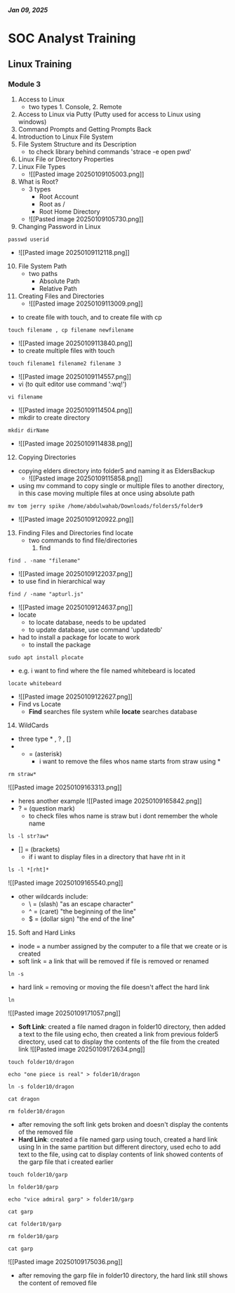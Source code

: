 ##### Jan 09, 2025
# SOC Analyst Training
## Linux Training

### Module 3
1. Access to Linux
	- two types 1. Console, 2. Remote
2. Access to Linux via Putty (Putty used for access to Linux using windows)
3. Command Prompts and Getting Prompts Back
4. Introduction to Linux File System
5. File System Structure and its Description
	- to check library behind commands 'strace -e open pwd'
6. Linux File or Directory Properties
7. Linux File Types
	- ![[Pasted image 20250109105003.png]]
8. What is Root?
	- 3 types 
		- Root Account
		- Root as /
		- Root Home Directory
	- ![[Pasted image 20250109105730.png]]
9. Changing Password in Linux
```
passwd userid
```

- ![[Pasted image 20250109112118.png]]
10. File System Path
	- two paths
		- Absolute Path
		- Relative Path
11. Creating Files and Directories
	- ![[Pasted image 20250109113009.png]]
- to create file with touch, and to create file with cp
```
touch filename , cp filename newfilename
```

- ![[Pasted image 20250109113840.png]]
- to create multiple files with touch
```
touch filename1 filename2 filename 3
```

- ![[Pasted image 20250109114557.png]]
- vi (to quit editor use command ':wq!')
```
vi filename
```

- ![[Pasted image 20250109114504.png]]
- mkdir to create directory
```
mkdir dirName
```
- ![[Pasted image 20250109114838.png]]
12. Copying Directories
- copying elders directory into folder5 and naming it as EldersBackup
	- ![[Pasted image 20250109115858.png]]
- using mv command to copy single or multiple files to another directory, in this case moving multiple files at once using absolute path
```
mv tom jerry spike /home/abdulwahab/Downloads/folders5/folder9
```
- ![[Pasted image 20250109120922.png]]
13. Finding Files and Directories find locate
	- two commands to find file/directories
		1. find
```
find . -name "filename"
```
- ![[Pasted image 20250109122037.png]]
- to use find in hierarchical way
```
find / -name "apturl.js"
```
- ![[Pasted image 20250109124637.png]]
- locate
	- to locate database, needs to be updated
	- to update database, use command 'updatedb'
- had to install a package for locate to work
	- to install the package 
```
sudo apt install plocate
```

- e.g. i want to find where the file named whitebeard is located
```
locate whitebeard
```
- ![[Pasted image 20250109122627.png]]
- Find vs Locate
	- **Find** searches file system while **locate** searches database
14. WildCards
- three type  * , ? , [] 
- * = (asterisk)
	- i want to remove the files whos name starts from straw using *
```
rm straw*
```
![[Pasted image 20250109163313.png]]
- heres another example
![[Pasted image 20250109165842.png]]
- ? = (question mark)
	- to check files whos name is straw but i dont remember the whole name
```
ls -l str?aw*
```
- [] = (brackets)
	- if i want to display files in a directory that have rht in it
```
ls -l *[rht]*
```
![[Pasted image 20250109165540.png]]
- other wildcards include: 
	- \ = (slash) "as an escape character"
	- ^ = (caret) "the beginning of the line"
	- $ = (dollar sign) "the end of the line"

15. Soft and Hard Links
- inode = a number assigned by the computer to a file that we create or is created
- soft link = a link that will be removed if file is removed or renamed
```
ln -s
```
- hard link = removing or moving the file doesn't affect the hard link
```
ln
```
![[Pasted image 20250109171057.png]]
- **Soft Link**: created a file named dragon in folder10 directory, then added a text to the file using echo, then created a link from previous folder5 directory, used cat to display the contents of the file from the created link
![[Pasted image 20250109172634.png]]
```
touch folder10/dragon
```
```
echo "one piece is real" > folder10/dragon
```
```
ln -s folder10/dragon
```
```
cat dragon
```
```
rm folder10/dragon
```
- after removing the soft link gets broken and doesn't display the contents of the removed file
- **Hard Link**: created a file named garp using touch, created a hard link using ln in the same partition but different directory, used echo to add text to the file, using cat to display contents of link showed contents of the garp file that i created earlier
```
touch folder10/garp
```
```
ln folder10/garp
```
```
echo "vice admiral garp" > folder10/garp
```
```
cat garp
```
```
cat folder10/garp
```
```
rm folder10/garp
```
```
cat garp
```
![[Pasted image 20250109175036.png]]
- after removing the garp file in folder10 directory, the hard link still shows the content of removed file
